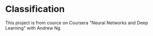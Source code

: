 # Classification
This project is from cource on Coursera "Neural Networks and Deep Learning" with Andrew Ng
